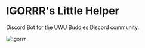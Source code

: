 # IGORRR's Little Helper
Discord Bot for the UWU Buddies Discord community.

![igorrr](https://github.com/user-attachments/assets/b64e03cf-9ecd-4528-be51-9913688ad876)
